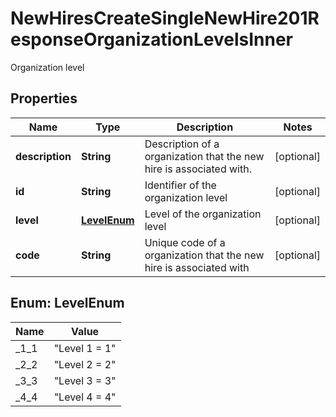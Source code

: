 

# NewHiresCreateSingleNewHire201ResponseOrganizationLevelsInner

Organization level

## Properties

| Name | Type | Description | Notes |
|------------ | ------------- | ------------- | -------------|
|**description** | **String** | Description of a organization that the new hire is associated with. |  [optional] |
|**id** | **String** | Identifier of the organization level |  [optional] |
|**level** | [**LevelEnum**](#LevelEnum) | Level of the organization level |  [optional] |
|**code** | **String** | Unique code of a organization that the new hire is associated with |  [optional] |



## Enum: LevelEnum

| Name | Value |
|---- | -----|
| _1_1 | &quot;Level 1 &#x3D; 1&quot; |
| _2_2 | &quot;Level 2 &#x3D; 2&quot; |
| _3_3 | &quot;Level 3 &#x3D; 3&quot; |
| _4_4 | &quot;Level 4 &#x3D; 4&quot; |




